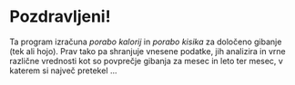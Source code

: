 # Pozdravljeni!
Ta program izračuna *porabo kalorij* in *porabo kisika* za določeno gibanje (tek ali hojo). Prav tako pa shranjuje vnesene podatke, jih analizira in vrne različne vrednosti kot so povprečje gibanja za mesec in leto ter mesec, v katerem si največ pretekel ...
